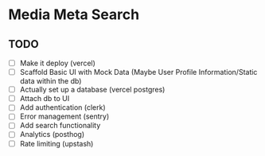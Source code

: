 # Media Meta Search

## TODO

- [ ] Make it deploy (vercel)
- [ ] Scaffold Basic UI with Mock Data (Maybe User Profile Information/Static data within the db)
- [ ] Actually set up a database (vercel postgres)
- [ ] Attach db to UI
- [ ] Add authentication (clerk)
- [ ] Error management (sentry)
- [ ] Add search functionality
- [ ] Analytics (posthog)
- [ ] Rate limiting (upstash)
